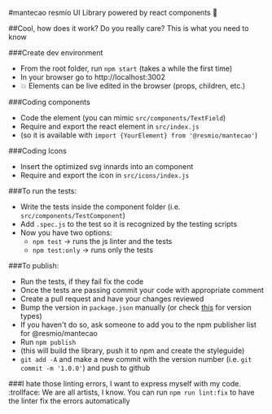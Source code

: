 #mantecao
resmio UI Library powered by react components :muscle:

##Cool, how does it work?
Do you really care? This is what you need to know

###Create dev environment
 - From the root folder, run `npm start` (takes a while the first time)
 - In your browser go to http://localhost:3002
 - :boom: Elements can be live edited in the browser (props, children, etc.)

###Coding components
 - Code the element (you can mimic `src/components/TextField`)
 - Require and export the react element in `src/index.js`
  - (so it is available with `import {YourElement} from '@resmio/mantecao'`)

###Coding Icons
 - Insert the optimized svg innards into an <Icon> component
 - Require and export the icon in `src/icons/index.js`

###To run the tests:
  - Write the tests inside the component folder (i.e. `src/components/TestComponent`)
  - Add `.spec.js` to the test so it is recognized by the testing scripts
  - Now you have two options:
    - `npm test` -> runs the js linter and the tests
    - `npm test:only` -> runs only the tests

###To publish:
  - Run the tests, if they fail fix the code
  - Once the tests are passing commit your code with appropriate comment
  - Create a pull request and have your changes reviewed
  - Bump the version in `package.json` manually (or check [this](https://docs.npmjs.com/cli/version) for version types)
  - If you haven't do so, ask someone to add you to the npm publisher list for @resmio/mantecao
  - Run `npm publish`
   - (this will build the library, push it to npm and create the styleguide)
  - `git add -A` and make a new commit with the version number (i.e. `git commit -m '1.0.0'`) and push to github


###I hate those linting errors, I want to express myself with my code. :trollface:
We are all artists, I know. You can run `npm run lint:fix` to have the linter fix the errors automatically
